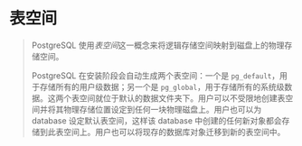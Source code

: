 # 表空间

> PostgreSQL 使用*表空间*这一概念来将逻辑存储空间映射到磁盘上的物理存储空间。
> 
> PostgreSQL 在安装阶段会自动生成两个表空间：一个是 `pg_default`，用于存储所有的用户级数据；另一个是 `pg_global`，用于存储所有的系统级数据。这两个表空间就位于默认的数据文件夹下。用户可以不受限地创建表空间并将其物理存储位置设定到任何一块物理磁盘上。用户也可以为 database 设定默认表空间，这样该 database 中创建的任何新对象都会存储到此表空间上。用户也可以将现存的数据库对象迁移到新的表空间中。

